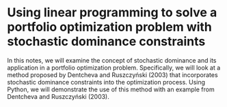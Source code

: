 # Using linear programming to solve a portfolio optimization problem with stochastic dominance constraints
In this notes, we will examine the concept of stochastic dominance and its application in a portfolio optimization problem. Specifically, we will look at a method proposed by Dentcheva and Ruszczyński (2003) that incorporates stochastic dominance constraints into the optimization process. Using Python, we will demonstrate the use of this method with an example from Dentcheva and Ruszczyński (2003).
